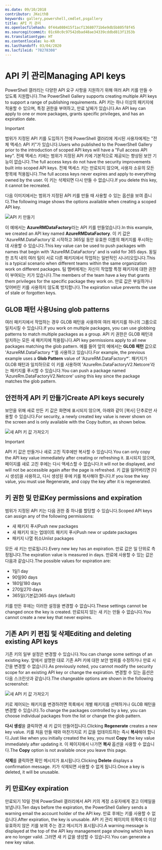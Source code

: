 ```yaml
---
ms.date: 09/10/2018
contributor: JKeithB
keywords: gallery,powershell,cmdlet,psgallery
title: API 키 관리
ms.openlocfilehash: 0f44a080415f1acf13680771b6e9db5b805f8f45
ms.sourcegitcommit: 01c60c0c97542dbad48ae34339cddbd813f1353b
ms.translationtype: HT
ms.contentlocale: ko-KR
ms.lasthandoff: 03/04/2020
ms.locfileid: "78278308"
---
```

# <a name="managing-api-keys"></a><span data-ttu-id="116e2-103">API 키 관리</span><span class="sxs-lookup"><span data-stu-id="116e2-103">Managing API keys</span></span>

<span data-ttu-id="116e2-104">PowerShell 갤러리는 다양한 API 요구 사항을 지원하기 위해 여러 API 키를 만들 수 있도록 지원합니다.</span><span class="sxs-lookup"><span data-stu-id="116e2-104">The PowerShell Gallery supports creating multiple API keys to support a range of publishing requirements.</span></span> <span data-ttu-id="116e2-105">API 키는 하나 이상의 패키지에 적용할 수 있으며, 특정 권한을 부여하고, 만료 날짜가 있습니다.</span><span class="sxs-lookup"><span data-stu-id="116e2-105">An API key can apply to one or more packages, grants specific privileges, and has an expiration date.</span></span>

> [!IMPORTANT]
> <span data-ttu-id="116e2-106">범위가 지정된 API 키를 도입하기 전에 PowerShell 갤러리에 게시된 사용자에게는 "전체 액세스 API 키"가 있습니다.</span><span class="sxs-lookup"><span data-stu-id="116e2-106">Users who published to the PowerShell Gallery prior to the introduction of scoped API keys will have a "Full access API key".</span></span> <span data-ttu-id="116e2-107">전체 액세스 키에는 범위가 지정된 API 키에 기본적으로 제공되는 향상된 보안 기능이 없습니다.</span><span class="sxs-lookup"><span data-stu-id="116e2-107">The full access keys do not have the security improvements built into scoped API keys.</span></span> <span data-ttu-id="116e2-108">전체 액세스 키는 만료되지 않으며, 사용자 소유의 모든 항목에 적용됩니다.</span><span class="sxs-lookup"><span data-stu-id="116e2-108">The full access keys never expires and apply to everything owned by the user.</span></span> <span data-ttu-id="116e2-109">이 키는 삭제되면 다시 만들 수 없습니다.</span><span class="sxs-lookup"><span data-stu-id="116e2-109">If you delete this key, it cannot be recreated.</span></span>

<span data-ttu-id="116e2-110">다음 이미지에서는 범위가 지정된 API 키를 만들 때 사용할 수 있는 옵션을 보여 줍니다.</span><span class="sxs-lookup"><span data-stu-id="116e2-110">The following image shows the options available when creating a scoped API key.</span></span>

![API 키 만들기](media/creating-APIkeys/PSGallery_KeyScoped.png)

<span data-ttu-id="116e2-112">이 예에서는 **AzureRMDataFactory**라는 API 키를 만들었습니다.</span><span class="sxs-lookup"><span data-stu-id="116e2-112">In this example, we created an API key named **AzureRMDataFactory**.</span></span> <span data-ttu-id="116e2-113">이 키 값은 'AzureRM.DataFactory'로 시작하고 365일 동안 유효한 이름의 패키지를 푸시하는 데 사용할 수 있습니다.</span><span class="sxs-lookup"><span data-stu-id="116e2-113">This key value can be used to push packages with names that begin with 'AzureRM.DataFactory' and is valid for 365 days.</span></span> <span data-ttu-id="116e2-114">동일한 조직 내의 여러 팀이 서로 다른 패키지에서 작업하는 일반적인 시나리오입니다.</span><span class="sxs-lookup"><span data-stu-id="116e2-114">This is a typical scenario when different teams within the same organization work on different packages.</span></span> <span data-ttu-id="116e2-115">팀 멤버에게는 자신이 작업할 특정 패키지에 대한 권한이 부여되는 키가 있습니다.</span><span class="sxs-lookup"><span data-stu-id="116e2-115">The members of the team have a key that grants them privileges for the specific package they work on.</span></span>
<span data-ttu-id="116e2-116">만료 값은 부실하거나 잊어버린 키를 사용하지 않도록 방지합니다.</span><span class="sxs-lookup"><span data-stu-id="116e2-116">The expiration value prevents the use of stale or forgotten keys.</span></span>

## <a name="using-glob-patterns"></a><span data-ttu-id="116e2-117">GLOB 패턴 사용</span><span class="sxs-lookup"><span data-stu-id="116e2-117">Using glob patterns</span></span>

<span data-ttu-id="116e2-118">여러 패키지에서 작업하는 경우 GLOB 패턴을 사용하여 여러 패키지를 하나의 그룹으로 일치시킬 수 있습니다.</span><span class="sxs-lookup"><span data-stu-id="116e2-118">If you work on multiple packages, you can use globbing patterns to match multiple packages as a group.</span></span> <span data-ttu-id="116e2-119">API 키 권한은 GLOB 패턴과 일치하는 모든 새 패키지에 적용됩니다.</span><span class="sxs-lookup"><span data-stu-id="116e2-119">API key permissions apply to all new packages matching the glob pattern.</span></span> <span data-ttu-id="116e2-120">예를 들어 앞의 예에서는 **GLOB 패턴** 값으로 'AzureRM.DataFactory \*'를 사용하고 있습니다.</span><span class="sxs-lookup"><span data-stu-id="116e2-120">For example, the previous example uses a **Glob Pattern** value of 'AzureRM.DataFactory\*'.</span></span> <span data-ttu-id="116e2-121">패키지가 GLOB 패턴과 일치하므로 이 키를 사용하여 'AzureRm.DataFactoryV2.Netcore'라는 패키지를 푸시할 수 있습니다.</span><span class="sxs-lookup"><span data-stu-id="116e2-121">You can push a package named 'AzureRm.DataFactoryV2.Netcore' using this key since the package matches the glob pattern.</span></span>

## <a name="create-api-keys-securely"></a><span data-ttu-id="116e2-122">안전하게 API 키 만들기</span><span class="sxs-lookup"><span data-stu-id="116e2-122">Create API keys securely</span></span>

<span data-ttu-id="116e2-123">보안을 위해 새로 만든 키 값은 화면에 표시되지 않으며, 아래와 같이 [복사] 단추로만 사용할 수 있습니다.</span><span class="sxs-lookup"><span data-stu-id="116e2-123">For security, a newly created key value is never shown on the screen and is only available with the Copy button, as shown below.</span></span>

![새 API 키 값 가져오기](media/creating-APIkeys/PSGallery_CopyCreatedKey.png)

> [!IMPORTANT]
> <span data-ttu-id="116e2-125">API 키 값은 만들거나 새로 고친 직후에만 복사할 수 있습니다.</span><span class="sxs-lookup"><span data-stu-id="116e2-125">You can only copy the API key value immediately after creating or refreshing it.</span></span> <span data-ttu-id="116e2-126">표시되지 않으며, 페이지를 새로 고친 후에는 다시 액세스할 수 없습니다.</span><span class="sxs-lookup"><span data-stu-id="116e2-126">It will not be displayed, and will not be accessible again after the page is refreshed.</span></span> <span data-ttu-id="116e2-127">키 값을 잃어버리면 [다시 생성]을 사용하고, 다시 생성된 후에 키를 복사해야 합니다.</span><span class="sxs-lookup"><span data-stu-id="116e2-127">If you lose the key value, you must use Regenerate, and copy the key after it is regenerated.</span></span>

## <a name="key-permissions-and-expiration"></a><span data-ttu-id="116e2-128">키 권한 및 만료</span><span class="sxs-lookup"><span data-stu-id="116e2-128">Key permissions and expiration</span></span>

<span data-ttu-id="116e2-129">범위가 지정된 API 키는 다음 권한 중 하나를 할당할 수 있습니다.</span><span class="sxs-lookup"><span data-stu-id="116e2-129">Scoped API keys can assign any of the following permissions:</span></span>

- <span data-ttu-id="116e2-130">새 패키지 푸시</span><span class="sxs-lookup"><span data-stu-id="116e2-130">Push new packages</span></span>
- <span data-ttu-id="116e2-131">새 패키지 또는 업데이트 패키지 푸시</span><span class="sxs-lookup"><span data-stu-id="116e2-131">Push new or update packages</span></span>
- <span data-ttu-id="116e2-132">패키지 나열 취소</span><span class="sxs-lookup"><span data-stu-id="116e2-132">Unlist packages</span></span>

<span data-ttu-id="116e2-133">모든 새 키는 만료됩니다.</span><span class="sxs-lookup"><span data-stu-id="116e2-133">Every new key has an expiration.</span></span> <span data-ttu-id="116e2-134">만료 값은 일 단위로 측정됩니다.</span><span class="sxs-lookup"><span data-stu-id="116e2-134">The expiration value is measured in days.</span></span> <span data-ttu-id="116e2-135">만료에 사용할 수 있는 값은 다음과 같습니다.</span><span class="sxs-lookup"><span data-stu-id="116e2-135">The possible values for expiration are:</span></span>

- <span data-ttu-id="116e2-136">1일</span><span class="sxs-lookup"><span data-stu-id="116e2-136">1 day</span></span>
- <span data-ttu-id="116e2-137">90일</span><span class="sxs-lookup"><span data-stu-id="116e2-137">90 days</span></span>
- <span data-ttu-id="116e2-138">180일</span><span class="sxs-lookup"><span data-stu-id="116e2-138">180 days</span></span>
- <span data-ttu-id="116e2-139">270일</span><span class="sxs-lookup"><span data-stu-id="116e2-139">270 days</span></span>
- <span data-ttu-id="116e2-140">365일(기본값)</span><span class="sxs-lookup"><span data-stu-id="116e2-140">365 days (default)</span></span>

<span data-ttu-id="116e2-141">키를 만든 후에는 이러한 설정을 변경할 수 없습니다.</span><span class="sxs-lookup"><span data-stu-id="116e2-141">These settings cannot be changed once the key is created.</span></span> <span data-ttu-id="116e2-142">만료되지 않는 새 키는 만들 수 없습니다.</span><span class="sxs-lookup"><span data-stu-id="116e2-142">You cannot create a new key that never expires.</span></span>

## <a name="editing-and-deleting-existing-api-keys"></a><span data-ttu-id="116e2-143">기존 API 키 편집 및 삭제</span><span class="sxs-lookup"><span data-stu-id="116e2-143">Editing and deleting existing API keys</span></span>

<span data-ttu-id="116e2-144">기존 키의 일부 설정은 변경할 수 있습니다.</span><span class="sxs-lookup"><span data-stu-id="116e2-144">You can change some settings of an existing key.</span></span> <span data-ttu-id="116e2-145">앞에서 설명한 대로 기존 API 키에 대한 보안 범위를 수정하거나 만료 시간을 변경할 수 없습니다.</span><span class="sxs-lookup"><span data-stu-id="116e2-145">As previously noted, you cannot modify the security scope for an existing API key or change the expiration.</span></span> <span data-ttu-id="116e2-146">변경할 수 있는 옵션은 다음 스크린샷과 같습니다.</span><span class="sxs-lookup"><span data-stu-id="116e2-146">The changeable options are shown in the following screenshot:</span></span>

![새 API 키 값 가져오기](media/creating-APIkeys/PSGallery_EditAPIKey.png)

<span data-ttu-id="116e2-148">키로 제어되는 패키지를 변경하려면 목록에서 개별 패키지를 선택하거나 GLOB 패턴을 변경할 수 있습니다.</span><span class="sxs-lookup"><span data-stu-id="116e2-148">To change the packages controlled by a key, you can choose individual packages from the list or change the glob pattern.</span></span>

<span data-ttu-id="116e2-149">**다시 생성**을 클릭하면 새 키 값이 만들어집니다.</span><span class="sxs-lookup"><span data-stu-id="116e2-149">Clicking **Regenerate** creates a new key value.</span></span> <span data-ttu-id="116e2-150">키를 처음 만들 때와 마찬가지로 키 값을 업데이트하는 즉시 **복사**해야 합니다.</span><span class="sxs-lookup"><span data-stu-id="116e2-150">Just like when you initially created the key, you must **Copy** the key value immediately after updating it.</span></span> <span data-ttu-id="116e2-151">이 페이지에서 나가면 **복사** 옵션을 사용할 수 없습니다.</span><span class="sxs-lookup"><span data-stu-id="116e2-151">The **Copy** option is not available once you leave this page.</span></span>

<span data-ttu-id="116e2-152">**삭제**를 클릭하면 확인 메시지가 표시됩니다.</span><span class="sxs-lookup"><span data-stu-id="116e2-152">Clicking **Delete** displays a confirmation message.</span></span> <span data-ttu-id="116e2-153">키가 삭제되면 사용할 수 없게 됩니다.</span><span class="sxs-lookup"><span data-stu-id="116e2-153">Once a key is deleted, it will be unusable.</span></span>

## <a name="key-expiration"></a><span data-ttu-id="116e2-154">키 만료</span><span class="sxs-lookup"><span data-stu-id="116e2-154">Key expiration</span></span>

<span data-ttu-id="116e2-155">만료되기 10일 전에 PowerShell 갤러리에서 API 키의 계정 소유자에게 경고 이메일을 보냅니다.</span><span class="sxs-lookup"><span data-stu-id="116e2-155">Ten days before the expiration, the PowerShell Gallery sends a warning email the account holder of the API key.</span></span> <span data-ttu-id="116e2-156">만료 후에는 키를 사용할 수 없습니다.</span><span class="sxs-lookup"><span data-stu-id="116e2-156">After expiration, the key is unusable.</span></span> <span data-ttu-id="116e2-157">API 키 관리 페이지의 위쪽에 더 이상 유효하지 않은 키를 보여 주는 경고 메시지가 표시됩니다.</span><span class="sxs-lookup"><span data-stu-id="116e2-157">A warning message is displayed at the top of the API key management page showing which keys are no longer valid.</span></span> <span data-ttu-id="116e2-158">그러면 새 키 값을 생성할 수 있습니다.</span><span class="sxs-lookup"><span data-stu-id="116e2-158">You can generate a new key value.</span></span>

